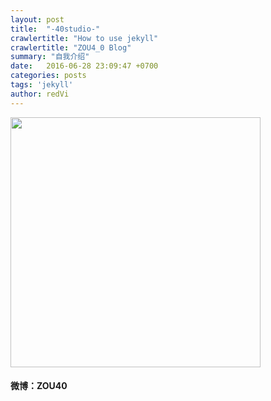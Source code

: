 ```yaml
---
layout: post
title:  "-40studio-"
crawlertitle: "How to use jekyll"
crawlertitle: "ZOU4_0 Blog"
summary: "自我介绍"
date:   2016-06-28 23:09:47 +0700
categories: posts
tags: 'jekyll'
author: redVi
---
```



<img src="{{baseurl}}/media/images/illustration/40.jpg" width="400"> 


####  微博：ZOU40